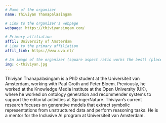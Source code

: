 ```yaml
---
# Name of the organizer
name: Thiviyan Thanapalasingam 

# Link to the organizer's webpage
webpage: https://thiviyansingam.com/

# Primary affiliation
affil: University of Amsterdam
# Link to the primary affiliation
affil_link: https://www.uva.nl/

# An image of the organizer (square aspect ratio works the best) (place in the `assets/img/organizers` directory)
img: c-thiviyan.jpg
---
```

Thiviyan Thanapalasingam is a PhD student at the Universiteit van Amsterdam, working with Paul Groth and Peter Bloem. Previously, he worked at the Knowledge Media Institute at the Open University (UK), where he worked on ontology generation and recommender systems to support the editorial activities at SpringerNature. Thiviyan’s current research focuses on generative models that extract symbolic representations from unstructured data and perform reasoning tasks. He is a mentor for the Inclusive AI program at Universiteit van Amsterdam.
